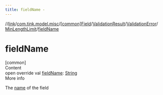 ```yaml
---
title: fieldName -
---
```

//[link](../../../../../index.md)/[com.tink.model.misc](../../../../index.md)/[[common]Field](../../../index.md)/[ValidationResult](../../index.md)/[ValidationError](../index.md)/[MinLengthLimit](index.md)/[fieldName](field-name.md)



# fieldName  
[common]  
Content  
open override val [fieldName](field-name.md): [String](https://kotlinlang.org/api/latest/jvm/stdlib/kotlin/-string/index.html)  
More info  


The [name](../../../name.md) of the field

  



